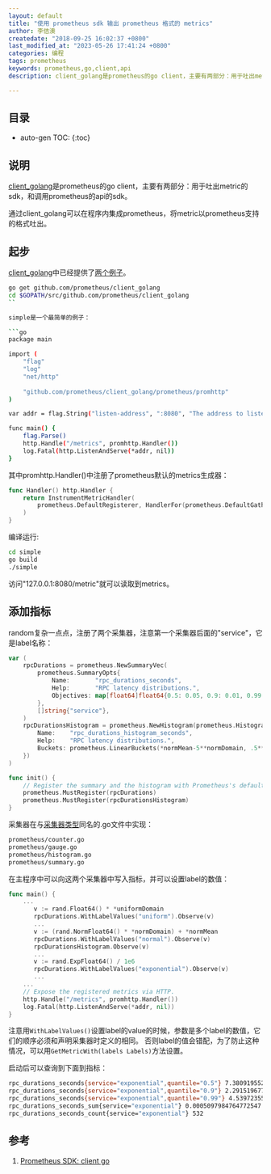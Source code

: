 ```yaml
---
layout: default
title: "使用 prometheus sdk 输出 prometheus 格式的 metrics"
author: 李佶澳
createdate: "2018-09-25 16:02:37 +0800"
last_modified_at: "2023-05-26 17:41:24 +0800"
categories: 编程
tags: prometheus
keywords: prometheus,go,client,api
description: client_golang是prometheus的go client，主要有两部分：用于吐出metrics的sdk，和调用prometheus的api的sdk。应用程序可以直接使用Prometheus sdk输出Prometheus格式的Metrics

---
```


## 目录
* auto-gen TOC:
{:toc}

## 说明

[client_golang][1]是prometheus的go client，主要有两部分：用于吐出metric的sdk，和调用prometheus的api的sdk。

通过client_golang可以在程序内集成prometheus，将metric以prometheus支持的格式吐出。

## 起步

[client_golang][1]中已经提供了[两个例子](https://github.com/prometheus/client_golang/tree/master/examples)。

```sh
go get github.com/prometheus/client_golang
cd $GOPATH/src/github.com/prometheus/client_golang
``

simple是一个最简单的例子：

```go
package main

import (
    "flag"
    "log"
    "net/http"
    
    "github.com/prometheus/client_golang/prometheus/promhttp"
)

var addr = flag.String("listen-address", ":8080", "The address to listen on for HTTP requests.")

func main() {
    flag.Parse()
    http.Handle("/metrics", promhttp.Handler())
    log.Fatal(http.ListenAndServe(*addr, nil))
}
```

其中promhttp.Handler()中注册了prometheus默认的metrics生成器：

```go
func Handler() http.Handler {
    return InstrumentMetricHandler(
        prometheus.DefaultRegisterer, HandlerFor(prometheus.DefaultGatherer, HandlerOpts{}),
    )
}
```

编译运行:

```sh
cd simple
go build
./simple
```

访问"127.0.0.1:8080/metric"就可以读取到metrics。

## 添加指标

random复杂一点点，注册了两个采集器，注意第一个采集器后面的"service"，它是label名称：

```go
var (
    rpcDurations = prometheus.NewSummaryVec(
        prometheus.SummaryOpts{
            Name:       "rpc_durations_seconds",
            Help:       "RPC latency distributions.",
            Objectives: map[float64]float64{0.5: 0.05, 0.9: 0.01, 0.99: 0.001},
        },
        []string{"service"},
    )
    rpcDurationsHistogram = prometheus.NewHistogram(prometheus.HistogramOpts{
        Name:    "rpc_durations_histogram_seconds",
        Help:    "RPC latency distributions.",
        Buckets: prometheus.LinearBuckets(*normMean-5**normDomain, .5**normDomain, 20),
    })
)

func init() {
    // Register the summary and the histogram with Prometheus's default registry.
    prometheus.MustRegister(rpcDurations)
    prometheus.MustRegister(rpcDurationsHistogram)
}
```

采集器在与[采集器类型](https://www.lijiaocn.com/%E9%A1%B9%E7%9B%AE/2018/08/03/prometheus-usage.html#metric%E7%B1%BB%E5%9E%8B)同名的.go文件中实现：

```sh
prometheus/counter.go
prometheus/gauge.go
prometheus/histogram.go
prometheus/summary.go
```

在主程序中可以向这两个采集器中写入指标，并可以设置label的数值：

```go
func main() {
    ...
       v := rand.Float64() * *uniformDomain
       rpcDurations.WithLabelValues("uniform").Observe(v)
       ...
       v := (rand.NormFloat64() * *normDomain) + *normMean
       rpcDurations.WithLabelValues("normal").Observe(v)
       rpcDurationsHistogram.Observe(v)
       ...
       v := rand.ExpFloat64() / 1e6
       rpcDurations.WithLabelValues("exponential").Observe(v)
       ...
    ...
    // Expose the registered metrics via HTTP.
    http.Handle("/metrics", promhttp.Handler())
    log.Fatal(http.ListenAndServe(*addr, nil))
}
```

注意用`WithLabelValues()`设置label的value的时候，参数是多个label的数值，它们的顺序必须和声明采集器时定义的相同。
否则label的值会错配，为了防止这种情况，可以用`GetMetricWith(labels Labels)`方法设置。

启动后可以查询到下面到指标：

```sh
rpc_durations_seconds{service="exponential",quantile="0.5"} 7.380919552318622e-07
rpc_durations_seconds{service="exponential",quantile="0.9"} 2.291519677915514e-06
rpc_durations_seconds{service="exponential",quantile="0.99"} 4.539723552933882e-06
rpc_durations_seconds_sum{service="exponential"} 0.0005097984764772547
rpc_durations_seconds_count{service="exponential"} 532
```

## 参考

1. [Prometheus SDK: client go][1]

[1]: https://github.com/prometheus/client_golang "Prometheus SDK: client go"
